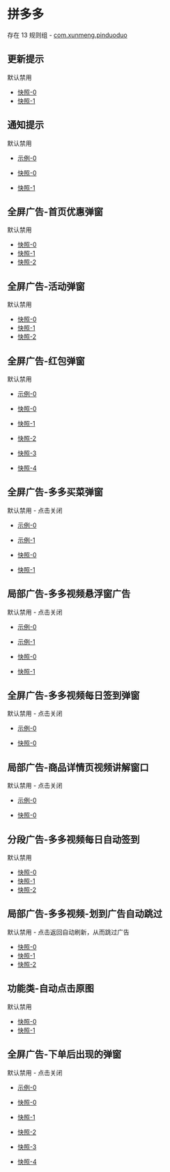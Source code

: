# 拼多多

存在 13 规则组 - [com.xunmeng.pinduoduo](/src/apps/com.xunmeng.pinduoduo.ts)

## 更新提示

默认禁用

- [快照-0](https://i.gkd.li/i/12642017)
- [快照-1](https://i.gkd.li/i/13195645)

## 通知提示

默认禁用

- [示例-0](https://m.gkd.li/57941037/8f376a1e-750f-4677-af82-473f3522b67c)

- [快照-0](https://i.gkd.li/i/14109435)
- [快照-1](https://i.gkd.li/i/14549423)

## 全屏广告-首页优惠弹窗

默认禁用

- [快照-0](https://i.gkd.li/i/12642015)
- [快照-1](https://i.gkd.li/i/12642019)
- [快照-2](https://i.gkd.li/i/13761182)

## 全屏广告-活动弹窗

默认禁用

- [快照-0](https://i.gkd.li/i/12642032)
- [快照-1](https://i.gkd.li/i/12642038)
- [快照-2](https://i.gkd.li/i/14310581)

## 全屏广告-红包弹窗

默认禁用

- [示例-0](https://m.gkd.li/57941037/f9f73d28-a124-41ba-9781-261a3af281c6)

- [快照-0](https://i.gkd.li/i/12642023)
- [快照-1](https://i.gkd.li/i/13625441)
- [快照-2](https://i.gkd.li/i/13669963)
- [快照-3](https://i.gkd.li/i/13944160)
- [快照-4](https://i.gkd.li/i/14456101)

## 全屏广告-多多买菜弹窗

默认禁用 - 点击关闭

- [示例-0](https://m.gkd.li/57941037/b6b638d0-9e99-4e4a-89ea-f2539a46cf56)
- [示例-1](https://m.gkd.li/57941037/059c82cd-cc70-4611-b3ab-c3c6c7e35f22)

- [快照-0](https://i.gkd.li/i/12642053)
- [快照-1](https://i.gkd.li/i/14596990)

## 局部广告-多多视频悬浮窗广告

默认禁用 - 点击关闭

- [示例-0](https://m.gkd.li/57941037/bfe9f8d5-2c13-4dbf-a0b3-a8347068afa6)
- [示例-1](https://m.gkd.li/57941037/bfe9f8d5-2c13-4dbf-a0b3-a8347068afa6)

- [快照-0](https://i.gkd.li/i/12642058)
- [快照-1](https://i.gkd.li/i/12642058)

## 全屏广告-多多视频每日签到弹窗

默认禁用 - 点击关闭

- [示例-0](https://m.gkd.li/57941037/29876836-b365-48c0-b129-4560ca193776)

- [快照-0](https://i.gkd.li/i/13804657)

## 局部广告-商品详情页视频讲解窗口

默认禁用 - 点击关闭

- [示例-0](https://m.gkd.li/57941037/560162d0-940d-413a-8f2e-e40c21c976e2)

- [快照-0](https://i.gkd.li/i/14549415)

## 分段广告-多多视频每日自动签到

默认禁用

- [快照-0](https://i.gkd.li/i/13201422)
- [快照-1](https://i.gkd.li/i/13372677)
- [快照-2](https://i.gkd.li/i/13205634)

## 局部广告-多多视频-划到广告自动跳过

默认禁用 - 点击返回自动刷新，从而跳过广告

- [快照-0](https://i.gkd.li/i/13446291)
- [快照-1](https://i.gkd.li/i/13791119)
- [快照-2](https://i.gkd.li/i/13852257)

## 功能类-自动点击原图

默认禁用

- [快照-0](https://i.gkd.li/i/13925378)
- [快照-1](https://i.gkd.li/i/13925380)

## 全屏广告-下单后出现的弹窗

默认禁用 - 点击关闭

- [示例-0](https://m.gkd.li/57941037/abc035bb-0d18-4711-b64c-a5319dd2191d)

- [快照-0](https://i.gkd.li/i/13927594)
- [快照-1](https://i.gkd.li/i/14434154)
- [快照-2](https://i.gkd.li/i/14456017)
- [快照-3](https://i.gkd.li/i/13308175)
- [快照-4](https://i.gkd.li/i/14549422)
